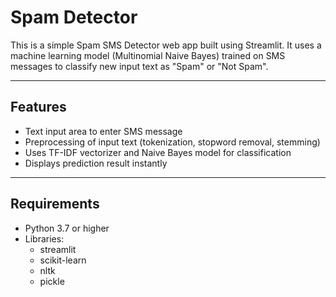 # Spam Detector

This is a simple Spam SMS Detector web app built using Streamlit. It uses a machine learning model (Multinomial Naive Bayes) trained on SMS messages to classify new input text as "Spam" or "Not Spam".

---

## Features

- Text input area to enter SMS message
- Preprocessing of input text (tokenization, stopword removal, stemming)
- Uses TF-IDF vectorizer and Naive Bayes model for classification
- Displays prediction result instantly

---

## Requirements

- Python 3.7 or higher
- Libraries:
  - streamlit
  - scikit-learn
  - nltk
  - pickle
